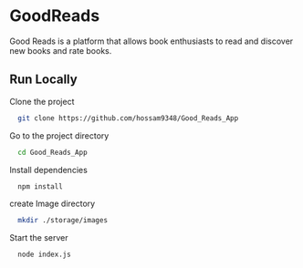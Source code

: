 
# GoodReads


Good Reads is a platform that allows book enthusiasts to read and discover new books and rate books.

## Run Locally

Clone the project

```bash
  git clone https://github.com/hossam9348/Good_Reads_App
```

Go to the project directory

```bash
  cd Good_Reads_App
```

Install dependencies

```bash
  npm install
```

create Image directory

```bash
  mkdir ./storage/images
```
Start the server

```bash
  node index.js
```

